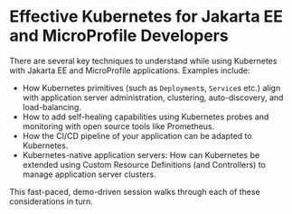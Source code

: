 # Effective Kubernetes for Jakarta EE and MicroProfile Developers

There are several key techniques to understand while using Kubernetes with Jakarta EE and MicroProfile applications. Examples include:

* How Kubernetes primitives (such as `Deployment`s, `Service`s etc.) align with application server administration, clustering, auto-discovery, and load-balancing.
* How to add self-healing capabilities using Kubernetes probes and monitoring with open source tools like Prometheus.
* How the CI/CD pipeline of your application can be adapted to Kubernetes.
* Kubernetes-native application servers: How can Kubernetes be extended using Custom Resource Definitions (and Controllers) to manage application server clusters.

This fast-paced, demo-driven session walks through each of these considerations in turn.